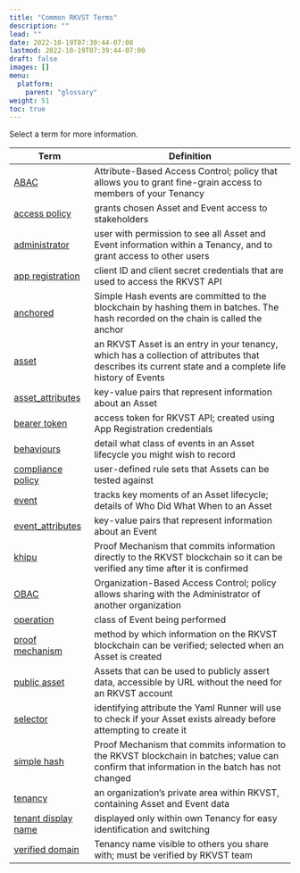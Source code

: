 ```yaml
---
title: "Common RKVST Terms"
description: ""
lead: ""
date: 2022-10-19T07:39:44-07:00
lastmod: 2022-10-19T07:39:44-07:00
draft: false
images: []
menu: 
  platform:
    parent: "glossary"
weight: 51
toc: true
---
```


Select a term for more information.

| **Term**            | **Definition**                                                                                                       |
|---------------------|----------------------------------------------------------------------------------------------------------------------|
| [ABAC](/platform/rkvst-basics/managing-access-to-an-asset-with-abac/)                | Attribute-Based Access Control; policy that allows you to grant fine-grain access to members of your Tenancy         |
| [access policy](/platform/overview/core-concepts/#access-policies)       | grants chosen Asset and Event access to stakeholders                                                                 |
| [administrator](/platform/rkvst-basics/getting-access-tokens-using-app-registrations/#creating-an-app-registration)           | user with permission to see all Asset and Event information within a Tenancy, and to grant access to other users     |
| [app registration](/platform/rkvst-basics/getting-access-tokens-using-app-registrations/#creating-an-app-registration)    | client ID and client secret credentials that are used to access the RKVST API                                        |
| [anchored](/platform/beyond-the-basics/verifying-with-simple-hash/)  | Simple Hash events are committed to the blockchain by hashing them in batches. The hash recorded on the chain is called the anchor |
| [asset](/platform/overview/core-concepts/#assets)               | an RKVST Asset is an entry in your tenancy, which has a collection of attributes that describes its current state and a complete life history of Events |
| [asset_attributes](/platform/rkvst-basics/creating-an-asset/#creating-an-asset)    | key-value pairs that represent information about an Asset                                                            |
| [bearer token](/platform/rkvst-basics/creating-an-asset/#creating-an-asset)        | access token for RKVST API; created using App Registration credentials                                               |
| [behaviours](/platform/rkvst-basics/creating-an-asset/#creating-an-asset)          | detail what class of events in an Asset lifecycle you might wish to record                                           |
| [compliance policy](/platform/beyond-the-basics/compliance-policies/)   | user-defined rule sets that Assets can be tested against                                                             |
| [event](/platform/overview/core-concepts/#events)               | tracks key moments of an Asset lifecycle; details of Who Did What When to an Asset                                   |
| [event_attributes](/platform/rkvst-basics/creating-an-event-against-an-asset/#creating-events)    | key-value pairs that represent information about an Event                                                            |
| [khipu](/platform/overview/advanced-concepts/#khipu)    | Proof Mechanism that commits information directly to the RKVST blockchain so it can be verified any time after it is confirmed                                                            |
| [OBAC](/platform/rkvst-basics/sharing-assets-with-obac/)                | Organization-Based Access Control; policy allows sharing with the Administrator of another organization                  |
| [operation](/platform/rkvst-basics/creating-an-event-against-an-asset/#creating-events)           | class of Event being performed                                                                                       |
| [proof mechanism](/platform/overview/advanced-concepts/#proof-mechanisms)           | method by which information on the RKVST blockchain can be verified; selected when an Asset is created                                                                                       |
| [public asset](/platform/beyond-the-basics/public-attestation/)        | Assets that can be used to publicly assert data, accessible by URL without the need for an RKVST account                                                   |
| [selector](/platform/rkvst-basics/creating-an-asset/#creating-an-asset)            | identifying attribute the Yaml Runner will use to check if your Asset exists already before attempting to create it  |
| [simple hash](/platform/overview/advanced-concepts/#simple-hash)            | Proof Mechanism that commits information to the RKVST blockchain in batches; value can confirm that information in the batch has not changed |
| [tenancy](/platform/overview/core-concepts/#tenancies)             | an organization’s private area within RKVST, containing Asset and Event data                                         |
| [tenant display name](/platform/overview/identity-and-access-management/#tenant-display-name) | displayed only within own Tenancy for easy identification and switching                                              |
| [verified domain](/platform/beyond-the-basics/verified-domain/)     | Tenancy name visible to others you share with; must be verified by RKVST team                                        |